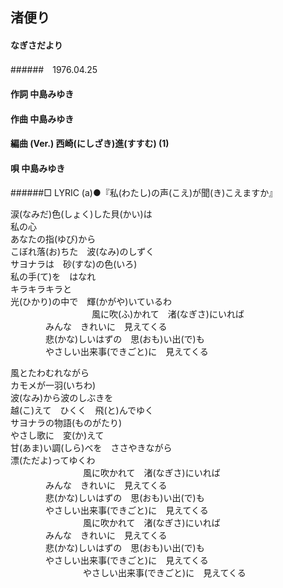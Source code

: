 ## 渚便り
#### なぎさだより
######　1976.04.25


#### 作詞        中島みゆき
#### 作曲        中島みゆき
#### 編曲 (Ver.) 西崎(にしざき)進(すすむ) (1)
#### 唄          中島みゆき
######□ LYRIC (a)●『私(わたし)の声(こえ)が聞(き)こえますか』



涙(なみだ)色(しょく)した貝(かい)は  
私の心  
あなたの指(ゆび)から  
こぼれ落(お)ちた　波(なみ)のしずく  
サヨナラは　砂(すな)の色(いろ)  
私の手(て)を　はなれ  
キラキラキラと  
光(ひかり)の中で　輝(かがや)いているわ  
　　　　　
　　　　風に吹(ふ)かれて　渚(なぎさ)にいれば  
　　　　みんな　きれいに　見えてくる  
　　　　悲(かな)しいはずの　思(おも)い出(で)も  
　　　　やさしい出来事(できごと)に　見えてくる  



風とたわむれながら  
カモメが一羽(いちわ)  
波(なみ)から波のしぶきを  
越(こ)えて　ひくく　飛(と)んでゆく  
サヨナラの物語(ものがたり)  
やさし歌に　変(か)えて  
甘(あま)い調(しら)べを　ささやきながら  
漂(ただよ)ってゆくわ  
　　　　
　　　　風に吹かれて　渚(なぎさ)にいれば  
　　　　みんな　きれいに　見えてくる  
　　　　悲(かな)しいはずの　思(おも)い出(で)も  
　　　　やさしい出来事(できごと)に　見えてくる  
　　　　
　　　　風に吹かれて　渚(なぎさ)にいれば  
　　　　みんな　きれいに　見えてくる  
　　　　悲(かな)しいはずの　思(おも)い出(で)も  
　　　　やさしい出来事(できごと)に　見えてくる  
　　　　
　　　　やさしい出来事(できごと)に　見えてくる

